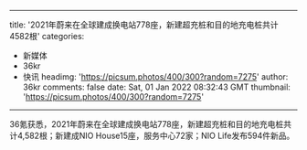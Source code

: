 
---
title: '2021年蔚来在全球建成换电站778座，新建超充桩和目的地充电桩共计4582根'
categories: 
 - 新媒体
 - 36kr
 - 快讯
headimg: 'https://picsum.photos/400/300?random=7275'
author: 36kr
comments: false
date: Sat, 01 Jan 2022 08:32:43 GMT
thumbnail: 'https://picsum.photos/400/300?random=7275'
---

<div>   
36氪获悉，2021年蔚来在全球建成换电站778座，新建超充桩和目的地充电桩共计4,582根；新建成NIO House15座，服务中心72家；NIO Life发布594件新品。  
</div>
            
